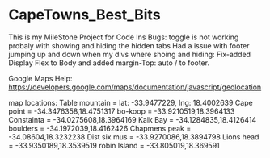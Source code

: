# CapeTowns_Best_Bits

This is my MileStone Project for Code Ins
Bugs:
toggle is not working probaly with showing and hiding the hidden tabs
Had a issue with footer jumping up and down when my divs where shoing and hiding: Fix-added Display Flex to Body and added margin-Top: auto / to footer.

Google Maps Help: https://developers.google.com/maps/documentation/javascript/geolocation

map locations:
Table mountain = lat: -33.9477229, lng: 18.4002639
Cape point = -34.3476358,18.4751317
bo-koop = -33.9210519,18.3964133
Constainta = -34.0275608,18.3964169
Kalk Bay = -34.1284835,18.4126414
boulders = -34.1972039,18.4162426
Chapmens peak = -34.08604,18.3232238
Dist six mus = -33.9270086,18.3894798
Lions head = -33.9350189,18.3539519
robin Island = -33.805019,18.369591
